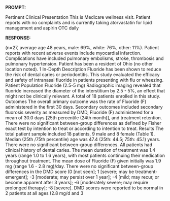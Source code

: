 **PROMPT:**

Pertinent Clinical Presentation  This is Medicare wellness visit. Patient reports with no complaints and is currently taking atorvastatin for lipid management and aspirin OTC daily

**RESPONSE:**

  (n=27, average age 48 years, male: 69%, white: 76%, other: 11%). Patient reports with recent adverse events include myocardial infarction. Complications have included pulmonary embolisms, stroke, thrombosis and pulmonary hypertension. Patient has been a resident of Ohio (no other location noted). 1  In-Depth Description  Fluoride has been shown to reduce the risk of dental caries or periodontitis. This study evaluated the efficacy and safety of intranasal fluoride in patients presenting with flu or wheezing.  Patient Population  Fluoride (2.5-5 mg)  Radiographic imaging revealed that fluoride increased the diameter of the interstitium by 2.5 - 5%, an effect that might not be clinically relevant. A total of 18 patients enrolled in this study.  Outcomes  The overall primary outcome was the rate of Fluoride (F) administered in the first 30 days. Secondary outcomes included secondary fluorosis severity as measured by DMD, Fluoride (F) administered for a mean of 30.0 days [25th percentile (24th month)], and treatment retention. There were no significant between-group differences as defined by Fisher exact test by intention to treat or according to intention to treat.  Results  The total patient sample included 18 patients, 9 male and 8 female (Table 1). Median (25th /75th percentile) age was 47.4 (25th: 44.5; 75th: 45.1) years. There were no significant between-group differences. All patients had clinical history of dental caries. The mean duration of treatment was 1.4 years (range 1.0 to 1.6 years), with most patients continuing their medication throughout treatment. The mean dose of Fluoride (F) given initially was 1.9 mg (range 1.6 - 2.8 mg)/day.  There were no significant between-group differences in the DMD score (0 [not seen]; 1 [severe; may be treatment-emergent]; -3 [moderate; may persist over 1 year]; -4 [mild; may recur, or become apparent after 3 years]; -6 [moderately severe; may require prolonged therapy]; -8 [severe]. DMD scores were reported to be normal in 2 patients at all ages (2.8 mg/d and 3